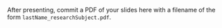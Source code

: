 After presenting, commit a PDF of your slides here with a filename of the form `lastName_researchSubject.pdf`.